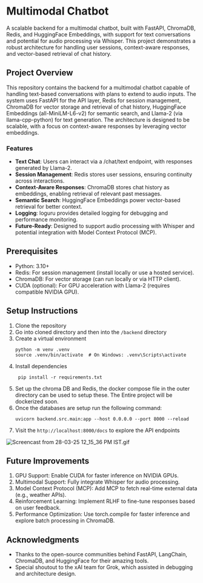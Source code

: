 # Multimodal Chatbot
A scalable backend for a multimodal chatbot, built with FastAPI, ChromaDB, Redis, and HuggingFace Embeddings, with support for text conversations and potential for audio processing via Whisper. This project demonstrates a robust architecture for handling user sessions, context-aware responses, and vector-based retrieval of chat history.

## Project Overview  
This repository contains the backend for a multimodal chatbot capable of handling text-based conversations with plans to extend to audio inputs. The system uses FastAPI for the API layer, Redis for session management, ChromaDB for vector storage and retrieval of chat history, HuggingFace Embeddings (all-MiniLM-L6-v2) for semantic search, and Llama-2 (via llama-cpp-python) for text generation. The architecture is designed to be scalable, with a focus on context-aware responses by leveraging vector embeddings.

### Features  
- **Text Chat**: Users can interact via a /chat/text endpoint, with responses generated by Llama-2.
- **Session Management**: Redis stores user sessions, ensuring continuity across interactions.
- **Context-Aware Responses**: ChromaDB stores chat history as embeddings, enabling retrieval of relevant past messages.
- **Semantic Search**: HuggingFace Embeddings power vector-based retrieval for better context.
- **Logging**: loguru provides detailed logging for debugging and performance monitoring.
- **Future-Ready**: Designed to support audio processing with Whisper and potential integration with Model Context Protocol (MCP).

## Prerequisites
- Python: 3.10+
- Redis: For session management (install locally or use a hosted service).
- ChromaDB: For vector storage (can run locally or via HTTP client).
- CUDA (optional): For GPU acceleration with Llama-2 (requires compatible NVIDIA GPU).

## Setup Instructions

1. Clone the repository
2. Go into cloned directory and then into the `/backend` directory
3. Create a virtual environment
    ```
    python -m venv .venv
    source .venv/bin/activate  # On Windows: .venv\Scripts\activate
   ```
4. Install dependencies
    ```
     pip install -r requirements.txt
    ```
5. Set up the chroma DB and Redis, the docker compose file in the outer directory can be used to setup these.
    The Entire project will be dockerized soon.
6. Once the databases are setup run the following command:
   ```
   uvicorn backend.src.main:app --host 0.0.0.0 --port 8000 --reload
   ```
6. Visit the `http://localhost:8000/docs` to explore the API endpoints

![Screencast from 28-03-25 12_15_36 PM IST.gif](docs/Screencast%20from%2028-03-25%2012_15_36%20PM%20IST.gif)

## Future Improvements
1. GPU Support: Enable CUDA for faster inference on NVIDIA GPUs.
2. Multimodal Support: Fully integrate Whisper for audio processing.
3. Model Context Protocol (MCP): Add MCP to fetch real-time external data (e.g., weather APIs).
4. Reinforcement Learning: Implement RLHF to fine-tune responses based on user feedback.
5. Performance Optimization: Use torch.compile for faster inference and explore batch processing in ChromaDB.


## Acknowledgments
- Thanks to the open-source communities behind FastAPI, LangChain, ChromaDB, and HuggingFace for their amazing tools.
- Special shoutout to the xAI team for Grok, which assisted in debugging and architecture design.